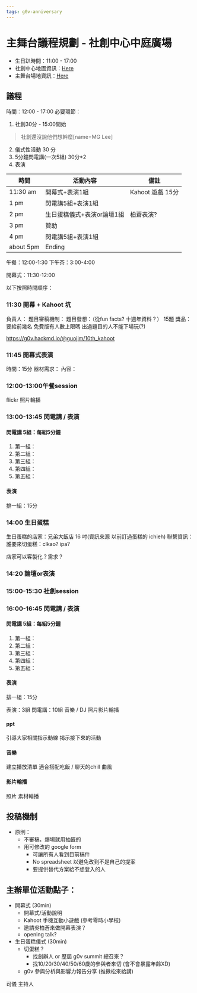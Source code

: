 ```yaml
---
tags: g0v-anniversary
---
```


# 主舞台議程規劃 - 社創中心中庭廣場
- 生日趴時間：11:00 - 17:00
- 社創中心地圖資訊：[Here](https://silab.sme.gov.tw/)
- 主舞台場地資訊：[Here](/BwUKzzWUQci0bjym-9wd0g#%E4%B8%80%E6%A8%93%E4%B8%AD%E5%BA%AD-%E4%B8%8D%E5%90%AB%E6%A1%8C%E5%AD%90%EF%BC%8C%E7%B4%84%E5%8F%AF%E5%AE%B9%E7%B4%8D-80-200-%E4%BA%BA)

## 議程

時間：12:00 - 17:00
必要環節：
1. 社創30分 - 15:00開始 
> 社創還沒說他們想幹麼[name=MG Lee]
2. 儀式性活動 30 分
3. 5分鐘閃電講(一次5組) 30分*2
4. 表演

| 時間   | 活動內容  | 備註 |
| -------- | -------- | -------- |
| 11:30 am | 開幕式+表演1組   | Kahoot 遊戲 15分    |
| 1 pm     | 閃電講5組+表演1組     |      |
| 2 pm     | 生日蛋糕儀式+表演or論壇1組  | 柏蒼表演?     |
| 3 pm     | 贊助     |      |
| 4 pm     | 閃電講5組+表演1組  |      |
| about 5pm     | Ending     |      |

午餐：12:00-1:30
下午茶：3:00-4:00

開幕式：11:30-12:00

以下按照時間順序：
### 11:30 開幕 + Kahoot 坑

負責人：
題目審稿機制：
題目發想：（從fun facts? 十週年資料？）
15題
獎品：要給前幾名
免費版有人數上限嗎
出過題目的人不能下場玩(?)

https://g0v.hackmd.io/@guojim/10th_kahoot

### 11:45 開幕式表演
時間：15分
器材需求：
內容：

### 12:00-13:00午餐session 
flickr 照片輪播


### 13:00-13:45 閃電講 / 表演
#### 閃電講 5組：每組5分鐘
1. 第一組：
2. 第二組：
3. 第三組：
4. 第四組：
5. 第五組：

#### 表演
排一組：15分


### 14:00 生日蛋糕
生日蛋糕的店家：兄弟大飯店 16 吋(資訊來源 以前訂過蛋糕的 ichieh)
聯繫資訊：
誰要來切蛋糕：clkao? ipa? 

店家可以客製化？需求？

### 14:20 論壇or表演

### 15:00-15:30 社創session 

### 16:00-16:45 閃電講 / 表演

#### 閃電講 5組：每組5分鐘
1. 第一組：
2. 第二組：
3. 第三組：
4. 第四組：
5. 第五組：

#### 表演
排一組：15分

表演：3組
閃電講：10組
音樂 / DJ 
照片影片輪播

#### ppt 
引導大家相關指示動線
揭示接下來的活動

#### 音樂
建立播放清單
適合搭配吃飯 / 聊天的chill 曲風

#### 影片輪播
照片 素材輪播


## 投稿機制
- 原則：
    - 不審稿，爆場就用抽籤的
    - 用可修改的 google form
        - 可讓所有人看到目前稿件
        - No spreadsheet 以避免改到不是自己的提案
        - 要提供替代方案給不想登入的人

## 主辦單位活動點子：
- 開幕式 (30min)
    - 開幕式/活動說明
    - Kahoot 手機互動小遊戲 (參考零時小學校)
    - 邀請吳柏蒼來做開幕表演？
    - opening talk?
- 生日蛋糕儀式 (30min)
    - 切蛋糕？
        - 找創辦人 or 歷屆 g0v summit 總召來？
        - 找10/20/30/40/50/60歲的參與者來切 (會不會暴露年齡XD)
    - g0v 參與分析與影響力報告分享 (推揪松來給講)

司儀
主持人
